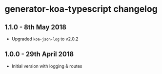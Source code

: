 # generator-koa-typescript changelog

## 1.1.0 - 8th May 2018

* Upgraded `koa-json-log` to v2.0.2

## 1.0.0 - 29th April 2018

* Initial version with logging & routes

